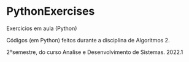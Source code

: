 # PythonExercises
Exercicios em aula (Python) 




Códigos (em Python) feitos durante a disciplina de Algoritmos 2.

2ºsemestre, do curso Analise e Desenvolvimento de Sistemas.
2022.1

